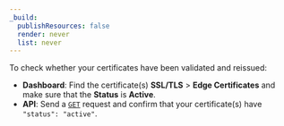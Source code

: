 ```yaml
---
_build:
  publishResources: false
  render: never
  list: never
---
```


To check whether your certificates have been validated and reissued:

- **Dashboard**: Find the certificate(s) **SSL/TLS** > **Edge Certificates** and make sure that the **Status** is **Active**.
- **API**: Send a [`GET`](/api/operations/certificate-packs-list-certificate-packs) request and confirm that your certificate(s) have `"status": "active"`.
